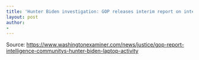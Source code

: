 ```yaml
---
title: 'Hunter Biden investigation: GOP releases interim report on intelligence community’s laptop letter'
layout: post
author:
-
---
```




Source: https://www.washingtonexaminer.com/news/justice/gop-report-intelligence-communitys-hunter-biden-laptop-activity
